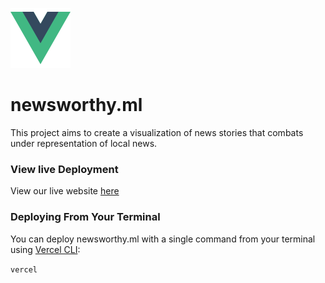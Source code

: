 ![Vue.js Logo](https://github.com/vercel/vercel/blob/master/packages/frameworks/logos/vue.svg)

# newsworthy.ml

This project aims to create a visualization of news stories that combats under representation of local news.

### View live Deployment

View our live website [here](https://reclassifed-frontend-git-master.harpriyabagri.vercel.app/)


### Deploying From Your Terminal

You can deploy newsworthy.ml with a single command from your terminal using [Vercel CLI](https://vercel.com/download):

`
vercel
`
